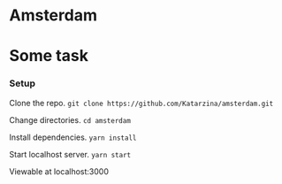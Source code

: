 # Amsterdam
# Some task

### Setup

Clone the repo.
`git clone https://github.com/Katarzina/amsterdam.git`

Change directories.
`cd amsterdam`

Install dependencies.
`yarn install`

Start localhost server.
`yarn start`

Viewable at localhost:3000


